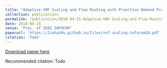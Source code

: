 ```yaml
---
title: "Adaptive VNF Scaling and Flow Routing with Proactive Demand Prediction"
collection: publications
permalink: /publication/2018-04-15-Adaptive-VNF-Scaling-and-Flow-Routing-with-Proactive-Demand-Prediction
date: 2018-04-15
venue: 'Proc. of IEEE INFOCOM'
paperurl: 'https://JiahaiHu.github.io/files/vnf-scaling-infocom18.pdf'
citation: 'Todo'
---
```


<a href='https://JiahaiHu.github.io/files/vnf-scaling-infocom18.pdf'>Download paper here</a>

Recommended citation: Todo